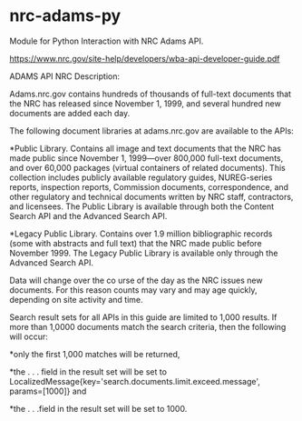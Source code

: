 # nrc-adams-py

Module for Python Interaction with NRC Adams API.

https://www.nrc.gov/site-help/developers/wba-api-developer-guide.pdf

ADAMS API NRC Description:

Adams.nrc.gov contains hundreds of thousands of full-text documents that the NRC has released since November 1, 1999, and several hundred new documents are added each day.

The following document libraries at adams.nrc.gov are available to the APIs:

*Public Library.  Contains all image and text documents that the NRC has made public since November 1, 1999—over 800,000 full-text documents, and over 60,000 packages (virtual containers of related documents).  This collection includes publicly available regulatory guides, NUREG-series reports, inspection reports, Commission documents, correspondence, and other regulatory and technical documents written by NRC staff, contractors, and licensees.  The Public Library is available through both the Content Search API and the Advanced Search API.

*Legacy Public Library.  Contains over 1.9 million bibliographic records (some with abstracts and full text) that the NRC made public before November 1999.  The Legacy Public Library is available only through the Advanced Search API.

Data will change over the co  urse of the day as the NRC issues new documents. For this reason counts may vary and may age quickly, depending on site activity and time.

Search result sets for all APIs in this guide are limited to 1,000 results. If more than 1,0000 documents match the search criteria, then the following will occur:

*only the first 1,000 matches will be returned, 

*the <matches>. . .</matches> field in the result set will be set to LocalizedMessage{key='search.documents.limit.exceed.message', params=[1000]} and 

*the <count>. . .</count>field in the result set will be set to 1000.
